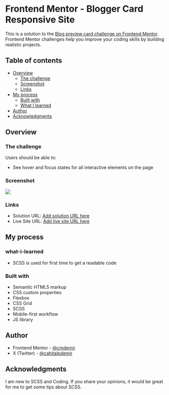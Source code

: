 # Frontend Mentor - Blogger Card Responsive Site

This is a solution to the [Blog preview card challenge on Frontend Mentor](https://www.frontendmentor.io/challenges/blog-preview-card-ckPaj01IcS). Frontend Mentor challenges help you improve your coding skills by building realistic projects. 

## Table of contents

- [Overview](#overview)
  - [The challenge](#the-challenge)
  - [Screenshot](#screenshot)
  - [Links](#links)
- [My process](#my-process)
  - [Built with](#built-with)
  - [What I learned](#what-i-learned)
- [Author](#author)
- [Acknowledgments](#acknowledgments)



## Overview

### The challenge

Users should be able to:

- See hover and focus states for all interactive elements on the page




### Screenshot



<img src="./design/3-blogger-card.png">



### Links

- Solution URL: [Add solution URL here](https://github.com/cmdemir/1-qr-code-component.git)
- Live Site URL: [Add live site URL here](https://1-qr-code-component.vercel.app/)

## My process

### what-i-learned

-   SCSS is used for first time to get a readable code

### Built with

- Semantic HTML5 markup
- CSS custom properties
- Flexbox
- CSS Grid
- SCSS
- Mobile-first workflow
- JS library


## Author

- Frontend Mentor - [@cmdemir](https://www.frontendmentor.io/profile/cmdemir)
- X (Twitter) - [@cahitalpdemir](https://www.x.com/cahitalpdemir)


## Acknowledgments

I am new to SCSS and Coding. If you share your opinions, it would be great for me to get some tips about SCSS. 



